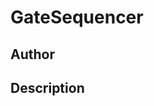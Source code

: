 # GateSequencer

## Author

<!-- Insert Your Name Here -->

## Description

<!-- Describe your example here -->

